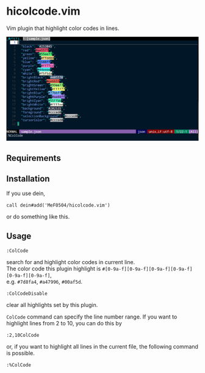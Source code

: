 # hicolcode.vim

Vim plugin that highlight color codes in lines.

![colcode](images/hicolcode1.png)

## Requirements

## Installation

If you use dein,
```vim
call dein#add('MeF0504/hicolcode.vim')
```
or do something like this.

## Usage

```vim
:ColCode
```
search for and highlight color codes in current line.  
The color code this plugin highlight is `#[0-9a-f][0-9a-f][0-9a-f][0-9a-f][0-9a-f][0-9a-f]`,  
e.g. `#7d8fa4`, `#a47996`, `#00af5d`.

```vim
:ColCodeDisable
```
clear all highlights set by this plugin.

`ColCode` command can specify the line number range.
If you want to highlight lines from 2 to 10, you can do this by
```vim
:2,10ColCode
```
or, if you want to highlight all lines in the current file, the following command is possible.
```vim
:%ColCode
```

